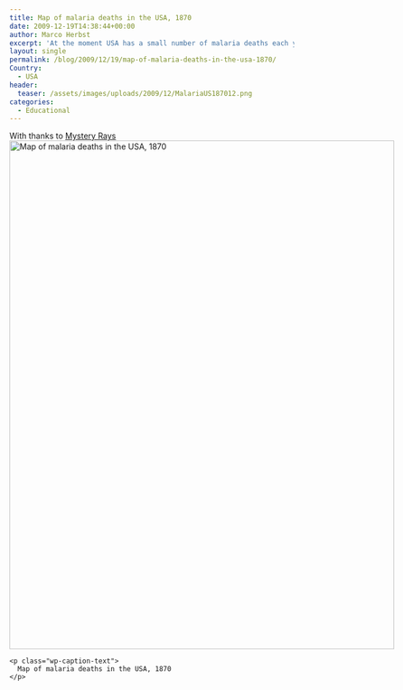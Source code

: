 ```yaml
---
title: Map of malaria deaths in the USA, 1870
date: 2009-12-19T14:38:44+00:00
author: Marco Herbst
excerpt: 'At the moment USA has a small number of malaria deaths each year, but in 1870 things were totally different. This map shows the malaria deaths in the country more than a century ago. '
layout: single
permalink: /blog/2009/12/19/map-of-malaria-deaths-in-the-usa-1870/
Country:
  - USA
header:
  teaser: /assets/images/uploads/2009/12/MalariaUS187012.png
categories:
  - Educational
---
```

<div>
  <span style="font-weight: normal;">With thanks to <a href="http://www.iayork.com/MysteryRays/2009/12/05/malaria-in-the-usa-1870/" target="_blank" rel="nofollow">Mystery Rays</a></span>
</div>

<div>
  <div id="attachment_239" style="width: 691px" class="wp-caption alignnone">
    <a href="{{ base }}/assets/images/uploads/2009/12/MalariaUS1870.png"><img class="size-full wp-image-239" title="Map of malaria deaths in the USA, 1870" alt="Map of malaria deaths in the USA, 1870" src="{{ base }}/assets/images/uploads/2009/12/MalariaUS1870.png" width="681" height="900" /></a>
    
    <p class="wp-caption-text">
      Map of malaria deaths in the USA, 1870
    </p>
  </div>
</div>